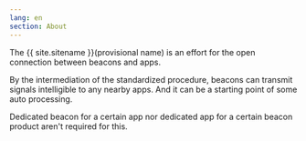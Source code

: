 ```yaml
---
lang: en
section: About
---
```

The {{ site.sitename }}(provisional name) is an effort for the open connection between beacons and apps.

By the intermediation of the standardized procedure, beacons can transmit signals intelligible to any nearby apps. And it can be a starting point of some auto processing.

Dedicated beacon for a certain app nor dedicated app for a certain beacon product aren't required for this.
